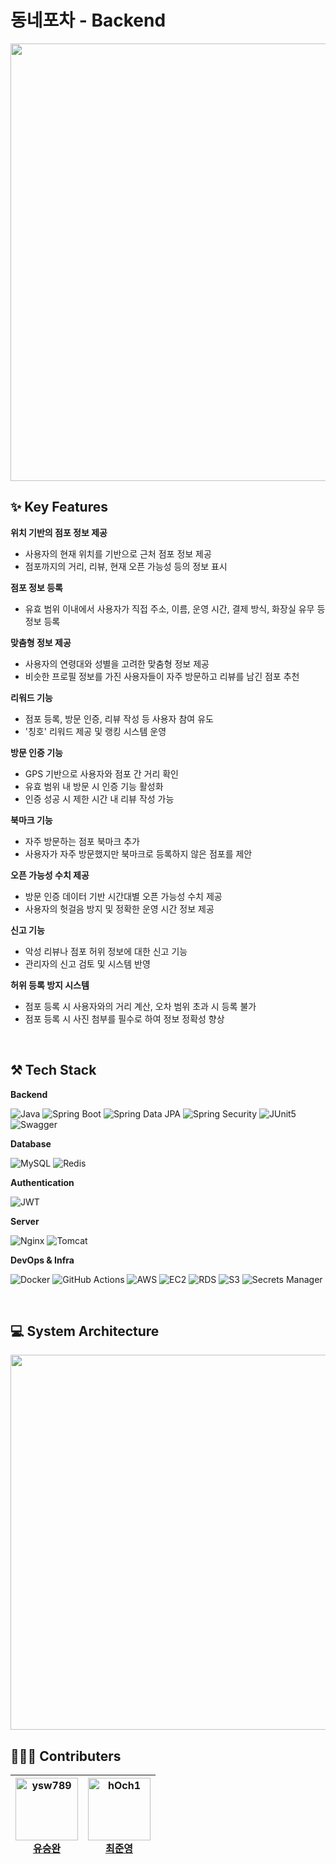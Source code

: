 # 동네포차 - Backend
<img src="https://github.com/user-attachments/assets/64a5b1a5-48c9-49d4-b251-ffe12cabe336" width="700px">

</br>

## ✨ Key Features
<!-- ### 정보 제공 및 관리 -->
**위치 기반의 점포 정보 제공**
- 사용자의 현재 위치를 기반으로 근처 점포 정보 제공
- 점포까지의 거리, 리뷰, 현재 오픈 가능성 등의 정보 표시

**점포 정보 등록**
- 유효 범위 이내에서 사용자가 직접 주소, 이름, 운영 시간, 결제 방식, 화장실 유무 등 정보 등록

**맞춤형 정보 제공**
- 사용자의 연령대와 성별을 고려한 맞춤형 정보 제공
- 비슷한 프로필 정보를 가진 사용자들이 자주 방문하고 리뷰를 남긴 점포 추천

<!-- ### 사용자 참여 및 보상 -->
**리워드 기능**
- 점포 등록, 방문 인증, 리뷰 작성 등 사용자 참여 유도
- '칭호' 리워드 제공 및 랭킹 시스템 운영

**방문 인증 기능**
- GPS 기반으로 사용자와 점포 간 거리 확인
- 유효 범위 내 방문 시 인증 기능 활성화
- 인증 성공 시 제한 시간 내 리뷰 작성 가능

<!-- ### 편의 기능 -->
**북마크 기능**
- 자주 방문하는 점포 북마크 추가
- 사용자가 자주 방문했지만 북마크로 등록하지 않은 점포를 제안

**오픈 가능성 수치 제공**
- 방문 인증 데이터 기반 시간대별 오픈 가능성 수치 제공
- 사용자의 헛걸음 방지 및 정확한 운영 시간 정보 제공

<!-- ### 정보 신뢰성 확보 -->
**신고 기능**
- 악성 리뷰나 점포 허위 정보에 대한 신고 기능
- 관리자의 신고 검토 및 시스템 반영

**허위 등록 방지 시스템**
- 점포 등록 시 사용자와의 거리 계산, 오차 범위 초과 시 등록 불가
- 점포 등록 시 사진 첨부를 필수로 하여 정보 정확성 향상

</br>

## ⚒️ Tech Stack

**Backend**

![Java](https://img.shields.io/badge/Java-17-007396?style=for-the-badge&logo=java&logoColor=white)
![Spring Boot](https://img.shields.io/badge/spring%20boot-6DB33F?style=for-the-badge&logo=springboot&logoColor=white) ![Spring Data JPA](https://img.shields.io/badge/Spring_Data_JPA-6DB33F?style=for-the-badge) ![Spring Security](https://img.shields.io/badge/spring_security-6DB33F?style=for-the-badge&logo=Spring-Security&logoColor=white)
![JUnit5](https://img.shields.io/badge/JUnit5-25A162?style=for-the-badge&logo=junit5&logoColor=white) ![Swagger](https://img.shields.io/badge/Swagger-85EA2D?style=for-the-badge&logo=swagger&logoColor=black)

**Database**

![MySQL](https://img.shields.io/badge/MySQL-4479A1?style=for-the-badge&logo=mysql&logoColor=white) ![Redis](https://img.shields.io/badge/Redis-DC382D?style=for-the-badge&logo=redis&logoColor=white)

**Authentication**

![JWT](https://img.shields.io/badge/JWT-000000?style=for-the-badge&logo=json-web-tokens)

**Server**

![Nginx](https://img.shields.io/badge/Nginx-009639?style=for-the-badge&logo=nginx&logoColor=white) ![Tomcat](https://img.shields.io/badge/Tomcat-F8DC75?style=for-the-badge&logo=apache-tomcat&logoColor=black)

**DevOps & Infra**

![Docker](https://img.shields.io/badge/Docker-2496ED?style=for-the-badge&logo=docker&logoColor=white) ![GitHub Actions](https://img.shields.io/badge/GitHub_Actions-2088FF?style=for-the-badge&logo=github-actions&logoColor=white)
![AWS](https://img.shields.io/badge/AWS-232F3E?style=for-the-badge&logo=amazonwebservices&logoColor=white) ![EC2](https://img.shields.io/badge/EC2-FF9900?style=for-the-badge&logo=amazonec2&logoColor=white) ![RDS](https://img.shields.io/badge/RDS-527FFF?style=for-the-badge&logo=amazonrds&logoColor=white) ![S3](https://img.shields.io/badge/S3-569A31?style=for-the-badge&logo=amazons3&logoColor=white) ![Secrets Manager](https://img.shields.io/badge/Secrets_Manager-DD344C?style=for-the-badge&logo=awssecretsmanager&logoColor=white)

</br>

## 💻 System Architecture
<img src="https://github.com/user-attachments/assets/ff21088f-f4f5-479e-98b5-392db551cfb6" width="600px">

</br>

<!-- TODO: ERD -->
<!-- ## ERD -->

## 🧑🏻‍💻 Contributers
| <a href="https://github.com/ysw789"><img src="https://avatars.githubusercontent.com/ysw789" width="100" alt="ysw789"/><br>유승완</a> | <a href="https://github.com/hOch1"><img src="https://avatars.githubusercontent.com/hOch1" width="100" alt="hOch1"/><br>최준영</a> |
|:---:|:---:|
